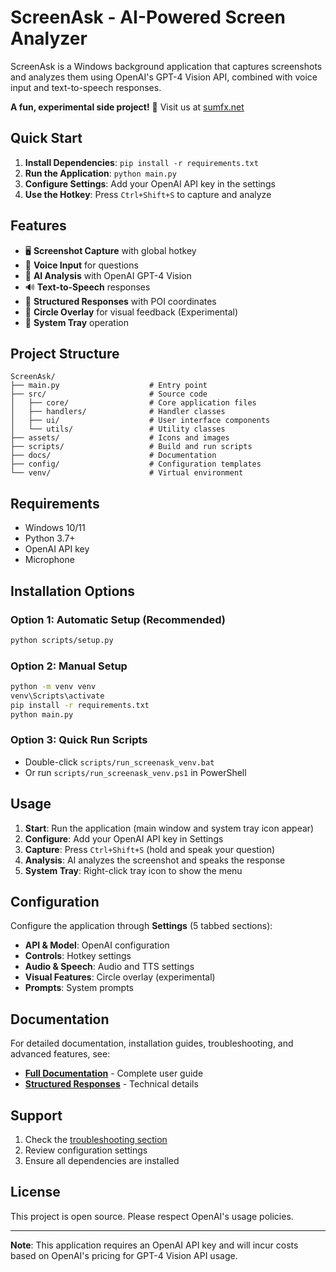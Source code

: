 # ScreenAsk - AI-Powered Screen Analyzer

ScreenAsk is a Windows background application that captures screenshots and analyzes them using OpenAI's GPT-4 Vision API, combined with voice input and text-to-speech responses.

**A fun, experimental side project!** 🎉 Visit us at [sumfx.net](https://sumfx.net)

## Quick Start

1. **Install Dependencies**: `pip install -r requirements.txt`
2. **Run the Application**: `python main.py`
3. **Configure Settings**: Add your OpenAI API key in the settings
4. **Use the Hotkey**: Press `Ctrl+Shift+S` to capture and analyze

## Features

- 🖥️ **Screenshot Capture** with global hotkey
- 🎤 **Voice Input** for questions
- 🤖 **AI Analysis** with OpenAI GPT-4 Vision
- 🔊 **Text-to-Speech** responses
- 📍 **Structured Responses** with POI coordinates
- 🎯 **Circle Overlay** for visual feedback (Experimental)
- 📱 **System Tray** operation

## Project Structure

```
ScreenAsk/
├── main.py                    # Entry point
├── src/                       # Source code
│   ├── core/                  # Core application files
│   ├── handlers/              # Handler classes
│   ├── ui/                    # User interface components
│   └── utils/                 # Utility classes
├── assets/                    # Icons and images
├── scripts/                   # Build and run scripts
├── docs/                      # Documentation
├── config/                    # Configuration templates
└── venv/                      # Virtual environment
```

## Requirements

- Windows 10/11
- Python 3.7+
- OpenAI API key
- Microphone

## Installation Options

### Option 1: Automatic Setup (Recommended)
```bash
python scripts/setup.py
```

### Option 2: Manual Setup
```bash
python -m venv venv
venv\Scripts\activate
pip install -r requirements.txt
python main.py
```

### Option 3: Quick Run Scripts
- Double-click `scripts/run_screenask_venv.bat`
- Or run `scripts/run_screenask_venv.ps1` in PowerShell

## Usage

1. **Start**: Run the application (main window and system tray icon appear)
2. **Configure**: Add your OpenAI API key in Settings
3. **Capture**: Press `Ctrl+Shift+S` (hold and speak your question)
4. **Analysis**: AI analyzes the screenshot and speaks the response
5. **System Tray**: Right-click tray icon to show the menu

## Configuration

Configure the application through **Settings** (5 tabbed sections):
- **API & Model**: OpenAI configuration
- **Controls**: Hotkey settings
- **Audio & Speech**: Audio and TTS settings
- **Visual Features**: Circle overlay (experimental)
- **Prompts**: System prompts

## Documentation

For detailed documentation, installation guides, troubleshooting, and advanced features, see:
- **[Full Documentation](docs/README.md)** - Complete user guide
- **[Structured Responses](docs/STRUCTURED_RESPONSE_README.md)** - Technical details

## Support

1. Check the [troubleshooting section](docs/README.md#troubleshooting)
2. Review configuration settings
3. Ensure all dependencies are installed

## License

This project is open source. Please respect OpenAI's usage policies.

---

**Note**: This application requires an OpenAI API key and will incur costs based on OpenAI's pricing for GPT-4 Vision API usage. 